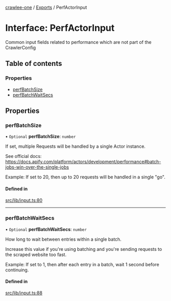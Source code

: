 [crawlee-one](../README.md) / [Exports](../modules.md) / PerfActorInput

# Interface: PerfActorInput

Common input fields related to performance which are not part of the CrawlerConfig

## Table of contents

### Properties

- [perfBatchSize](PerfActorInput.md#perfbatchsize)
- [perfBatchWaitSecs](PerfActorInput.md#perfbatchwaitsecs)

## Properties

### perfBatchSize

• `Optional` **perfBatchSize**: `number`

If set, multiple Requests will be handled by a single Actor instance.

See official docs: https://docs.apify.com/platform/actors/development/performance#batch-jobs-win-over-the-single-jobs

Example: If set to 20, then up to 20 requests will be handled in a single "go".

#### Defined in

[src/lib/input.ts:80](https://github.com/JuroOravec/crawlee-one/blob/490b500/src/lib/input.ts#L80)

___

### perfBatchWaitSecs

• `Optional` **perfBatchWaitSecs**: `number`

How long to wait between entries within a single batch.

Increase this value if you're using batching and you're sending requests to the scraped website too fast.

Example: If set to 1, then after each entry in a batch, wait 1 second before continuing.

#### Defined in

[src/lib/input.ts:88](https://github.com/JuroOravec/crawlee-one/blob/490b500/src/lib/input.ts#L88)
